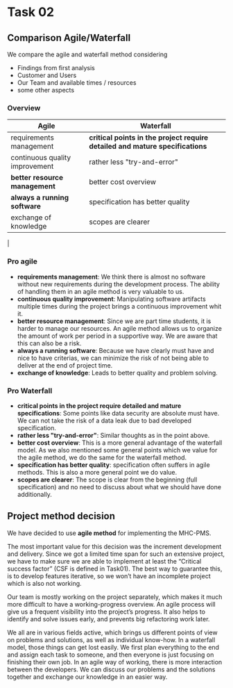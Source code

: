 # Task 02

## Comparison Agile/Waterfall

We compare the agile and waterfall method considering

+ Findings from first analysis
+ Customer and Users
+ Our Team and available times / resources
+ some other aspects

### Overview

| Agile                                 | Waterfall                                                               |
|---------------------------------------|--------------------------------------------------------------------------|
| requirements management               | **critical points in the project require detailed and mature specifications**|
| continuous quality improvement        | rather less "try-and-error"                                              |
| **better resource management**        | better cost overview                                                     |
| **always a running software**         | specification has better quality                                         |
| exchange of knowledge                 | scopes are clearer                                                       |
|


### Pro agile

 + **requirements management**: We think there is almost no software without new requirements during the development process. The ability of handling them in an agile method is very valuable to us.
 + **continuous quality improvement**: Manipulating software artifacts multiple times during the project brings a continuous improvement whit it.
 + **better resource management**: Since we are part time students, it is harder to manage our resources. An agile method allows us to organize the amount of work per period in a supportive way. We are aware that this can also be a risk.
 + **always a running software**: Because we have clearly must have and nice to have criterias, we can minimize the risk of not being able to deliver at the end of project time.
 + **exchange of knowledge**: Leads to better quality and problem solving.

### Pro Waterfall

 + **critical points in the project require detailed and mature specifications**: Some points like data security are absolute must have. We can not take the risk of a data leak due to bad developed specification.
 + **rather less "try-and-error"**: Similar thoughts as in the point above.
 + **better cost overview**: This is a more general advantage of the waterfall model. As we also mentioned some general points which we value for the agile method, we do the same for the waterfall method.
 + **specification has better quality**: specification often suffers in agile methods. This is also a more general point we do value.
 + **scopes are clearer**: The scope is clear from the beginning (full specification) and no need to discuss about what we should have done additionally.


## Project method decision

We have decided to use **agile method** for implementing the MHC-PMS.

The most important value for this decision was the increment development and delivery.
Since we got a limited time span for such an extensive project, we have to make sure we are able to
implement at least the “Critical success factor” (CSF is defined in Task01). The best way to guarantee this,
is to develop features iterative, so we won’t have an incomplete project which is also not working.

Our team is mostly working on the project separately, which makes it much more difficult to have a working-progress
overview. An agile process will give us a frequent visibility into the project’s progress. It also helps to identify
and solve issues early, and prevents big refactoring work later.

We all are in various fields active, which brings us different points of view on problems and solutions, as well as individual
know-how. In a waterfall model, those things can get lost easily. We first plan everything to the end and assign each
task to someone, and then everyone is just focusing on finishing their own job. In an agile way of working, there is
more interaction between the developers. We can discuss our problems and the solutions together and exchange our
knowledge in an easier way.
